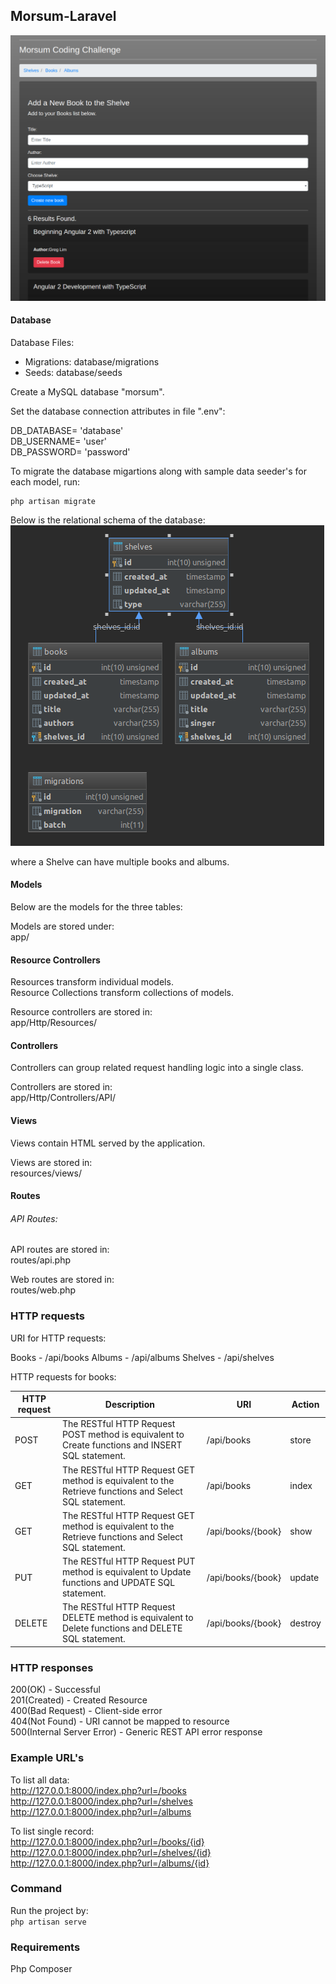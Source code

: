 ## Morsum-Laravel

![Alt text](images/Project%20screenshot.png)

#### Database

Database Files: 

* Migrations: database/migrations 
* Seeds: database/seeds 

Create a MySQL database "morsum". 

Set the database connection attributes in file ".env":  

DB_DATABASE= 'database'  
DB_USERNAME= 'user'  
DB_PASSWORD= 'password'  

To migrate the database migartions along with sample data seeder's for each model, run:  

```
php artisan migrate
```

Below is the relational schema of the database:  
![Alt text](images/database%20schema.png)

where a Shelve can have multiple books and albums.  

#### Models  

Below are the models for the three tables:

Models are stored under:  
app/

#### Resource Controllers

Resources transform individual models.  
Resource Collections transform collections of models.  

Resource controllers are stored in:  
app/Http/Resources/

#### Controllers

Controllers can group related request handling logic into a single class.   

Controllers are stored in:  
app/Http/Controllers/API/

#### Views

Views contain HTML served by the application.  

Views are stored in:  
resources/views/

#### Routes

###### API Routes:

API routes are stored in:  
routes/api.php

Web routes are stored in:  
routes/web.php

### HTTP requests

URI for HTTP requests:  

Books - /api/books
Albums - /api/albums
Shelves - /api/shelves

HTTP requests for books:  

| HTTP request | Description | URI | Action |
| --- | --- | --- | --- |
| POST | The RESTful HTTP Request POST method is equivalent to Create functions and INSERT SQL statement. | /api/books | store |
| GET | The RESTful HTTP Request GET method is equivalent to the Retrieve functions and Select SQL statement. | /api/books | index |
| GET | The RESTful HTTP Request GET method is equivalent to the Retrieve functions and Select SQL statement. | /api/books/{book} | show |
| PUT | The RESTful HTTP Request PUT method is equivalent to Update functions and UPDATE SQL statement. | /api/books/{book} | update |
| DELETE | The RESTful HTTP Request DELETE method is equivalent to Delete functions and DELETE SQL statement. | /api/books/{book} | destroy |

### HTTP responses

200(OK) - Successful  
201(Created) - Created Resource  
400(Bad Request) - Client-side error  
404(Not Found) - URI cannot be mapped to resource  
500(Internal Server Error) - Generic REST API error response  

### Example URL's 

To list all data:  
http://127.0.0.1:8000/index.php?url=/books  
http://127.0.0.1:8000/index.php?url=/shelves  
http://127.0.0.1:8000/index.php?url=/albums  

To list single record:  
http://127.0.0.1:8000/index.php?url=/books/{id}   
http://127.0.0.1:8000/index.php?url=/shelves/{id}  
http://127.0.0.1:8000/index.php?url=/albums/{id}  

### Command

Run the project by:  
```php artisan serve```

### Requirements
Php
Composer


